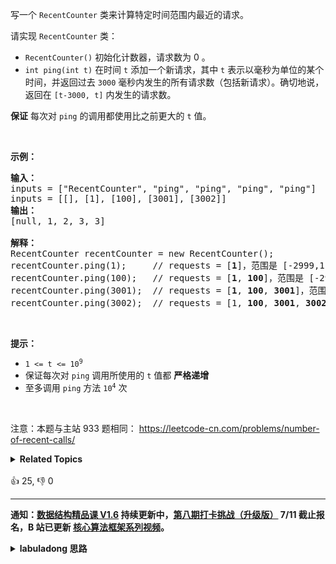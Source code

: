 <p>写一个&nbsp;<code>RecentCounter</code>&nbsp;类来计算特定时间范围内最近的请求。</p>

<p>请实现 <code>RecentCounter</code> 类：</p>

<ul>
	<li><code>RecentCounter()</code> 初始化计数器，请求数为 0 。</li>
	<li><code>int ping(int t)</code> 在时间 <code>t</code> 添加一个新请求，其中 <code>t</code> 表示以毫秒为单位的某个时间，并返回过去 <code>3000</code> 毫秒内发生的所有请求数（包括新请求）。确切地说，返回在 <code>[t-3000, t]</code> 内发生的请求数。</li>
</ul>

<p><strong>保证</strong> 每次对 <code>ping</code> 的调用都使用比之前更大的 <code>t</code> 值。</p>

<p>&nbsp;</p>

<p><strong>示例：</strong></p>

<pre>
<strong>输入：</strong>
inputs = [&quot;RecentCounter&quot;, &quot;ping&quot;, &quot;ping&quot;, &quot;ping&quot;, &quot;ping&quot;]
inputs = [[], [1], [100], [3001], [3002]]
<strong>输出：</strong>
[null, 1, 2, 3, 3]

<strong>解释：</strong>
RecentCounter recentCounter = new RecentCounter();
recentCounter.ping(1);     // requests = [<strong>1</strong>]，范围是 [-2999,1]，返回 1
recentCounter.ping(100);   // requests = [<strong>1</strong>, <strong>100</strong>]，范围是 [-2900,100]，返回 2
recentCounter.ping(3001);  // requests = [<strong>1</strong>, <strong>100</strong>, <strong>3001</strong>]，范围是 [1,3001]，返回 3
recentCounter.ping(3002);  // requests = [1, <strong>100</strong>, <strong>3001</strong>, <strong>3002</strong>]，范围是 [2,3002]，返回 3
</pre>

<p>&nbsp;</p>

<p><strong>提示：</strong></p>

<ul>
	<li><code>1 &lt;= t &lt;= 10<sup>9</sup></code></li>
	<li>保证每次对 <code>ping</code> 调用所使用的 <code>t</code> 值都 <strong>严格递增</strong></li>
	<li>至多调用 <code>ping</code> 方法 <code>10<sup>4</sup></code> 次</li>
</ul>

<p>&nbsp;</p>

<p><meta charset="UTF-8" />注意：本题与主站 933&nbsp;题相同：&nbsp;<a href="https://leetcode-cn.com/problems/number-of-recent-calls/">https://leetcode-cn.com/problems/number-of-recent-calls/</a></p>
<details><summary><strong>Related Topics</strong></summary>设计 | 队列 | 数据流</details><br>

<div>👍 25, 👎 0</div>

<div id="labuladong"><hr>

**通知：[数据结构精品课 V1.6](https://aep.h5.xeknow.com/s/1XJHEO) 持续更新中，[第八期打卡挑战（升级版）](https://mp.weixin.qq.com/s/eUG2OOzY3k_ZTz-CFvtv5Q) 7/11 截止报名，B 站已更新 [核心算法框架系列视频](https://space.bilibili.com/14089380/channel/series)。**

<details><summary><strong>labuladong 思路</strong></summary>

本题思路为《[数据结构精品课](https://aep.h5.xeknow.com/s/1XJHEO)》学员专属，购买后即可查看。如果你已经购买课程，请点击 [这里](https://appktavsiei5995.pc.xiaoe-tech.com/detail/i_62b43720e4b07bd2d7b1b6dd/1) 查看插件解锁方法。</details>
</div>



